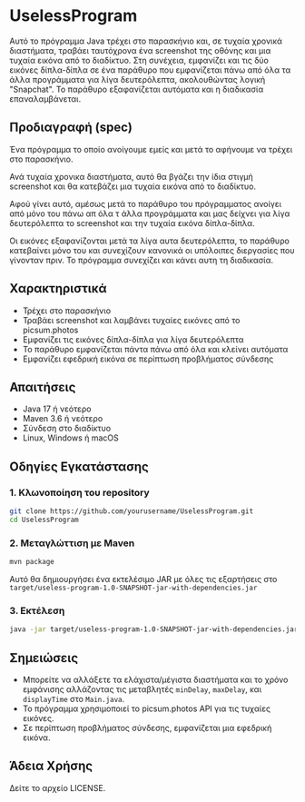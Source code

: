 # UselessProgram

Αυτό το πρόγραμμα Java τρέχει στο παρασκήνιο και, σε τυχαία χρονικά διαστήματα, τραβάει ταυτόχρονα ένα screenshot της οθόνης και μια τυχαία εικόνα από το διαδίκτυο. Στη συνέχεια, εμφανίζει και τις δύο εικόνες δίπλα-δίπλα σε ένα παράθυρο που εμφανίζεται πάνω από όλα τα άλλα προγράμματα για λίγα δευτερόλεπτα, ακολουθώντας λογική "Snapchat". Το παράθυρο εξαφανίζεται αυτόματα και η διαδικασία επαναλαμβάνεται.

## Προδιαγραφή (spec)
Ένα πρόγραμμα το οποίο ανοίγουμε εμείς και μετά το αφήνουμε να τρέχει στο παρασκήνιο.

Ανά τυχαία χρονικα διαστήματα, αυτό θα βγάζει την ίδια στιγμή screenshot και θα κατεβάζει μια τυχαία εικόνα από το διαδίκτυο.

Αφού γίνει αυτό, αμέσως μετά το παράθυρο του πρόγραμματος ανοίγει από μόνο του πάνω απ όλα τ άλλα προγράμματα και μας δείχνει για λίγα δευτερόλεπτα το screenshot και την τυχαία εικόνα δίπλα-δίπλα.

Οι εικόνες εξαφανίζονται μετά τα λίγα αυτα δευτερόλεπτα, το παράθυρο κατεβαίνει μόνο του και συνεχίζουν κανονικά οι υπόλοιπες διεργασίες που γίνονταν πριν. Το πρόγραμμα συνεχίζει και κάνει αυτη τη διαδικασία.

## Χαρακτηριστικά
- Τρέχει στο παρασκήνιο
- Τραβάει screenshot και λαμβάνει τυχαίες εικόνες από το picsum.photos
- Εμφανίζει τις εικόνες δίπλα-δίπλα για λίγα δευτερόλεπτα
- Το παράθυρο εμφανίζεται πάντα πάνω από όλα και κλείνει αυτόματα
- Εμφανίζει εφεδρική εικόνα σε περίπτωση προβλήματος σύνδεσης

## Απαιτήσεις
- Java 17 ή νεότερο
- Maven 3.6 ή νεότερο
- Σύνδεση στο διαδίκτυο
- Linux, Windows ή macOS

## Οδηγίες Εγκατάστασης

### 1. Κλωνοποίηση του repository
```bash
git clone https://github.com/yourusername/UselessProgram.git
cd UselessProgram
```

### 2. Μεταγλώττιση με Maven
```bash
mvn package
```
Αυτό θα δημιουργήσει ένα εκτελέσιμο JAR με όλες τις εξαρτήσεις στο `target/useless-program-1.0-SNAPSHOT-jar-with-dependencies.jar`

### 3. Εκτέλεση
```bash
java -jar target/useless-program-1.0-SNAPSHOT-jar-with-dependencies.jar
```

## Σημειώσεις
- Μπορείτε να αλλάξετε τα ελάχιστα/μέγιστα διαστήματα και το χρόνο εμφάνισης αλλάζοντας τις μεταβλητές `minDelay`, `maxDelay`, και `displayTime` στο `Main.java`.
- Το πρόγραμμα χρησιμοποιεί το picsum.photos API για τις τυχαίες εικόνες.
- Σε περίπτωση προβλήματος σύνδεσης, εμφανίζεται μια εφεδρική εικόνα.

## Άδεια Χρήσης
Δείτε το αρχείο LICENSE.

